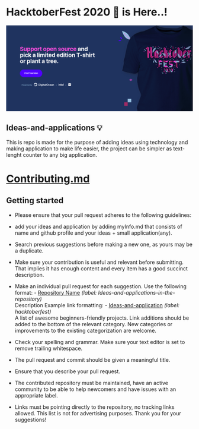 # HacktoberFest 2020 👋 is Here..!

![HacktoberFest 2020](opensource-hacktoberfest.png)

## Ideas-and-applications 💡
This is repo is made for the purpose of adding ideas using technology and making application to make life easier, the project can be simpler as text-lenght counter to any big application.

# [Contributing.md](CONTRIBUTING.md)

## Getting started

* Please ensure that your pull request adheres to the following guidelines:

* add your ideas and application by adding myInfo.md that consists of name and github profile and your ideas + small application(any).
* Search previous suggestions before making a new one, as yours may be a duplicate.
* Make sure your contribution is useful and relevant before submitting. That implies it has enough content and every item has a good succinct description.
* Make an individual pull request for each suggestion.
Use the following format: - [Repository Name](link-to-repository-label) _(label: Ideas-and-applications-in-the-repository)_ <br> Description
Example link formatting: - [Ideas-and-application](https://github.com/oshyam/Ideas-and-applications/labels/Ideas-and-application) _(label: hacktoberfest)_ <br> A list of awesome beginners-friendly projects.
Link additions should be added to the bottom of the relevant category.
New categories or improvements to the existing categorization are welcome.
* Check your spelling and grammar.
Make sure your text editor is set to remove trailing whitespace.
* The pull request and commit should be given a meaningful title.
* Ensure that you describe your pull request.
* The contributed repository must be maintained, have an active community to be able to help newcomers and have issues with an appropriate label.
* Links must be pointing directly to the repository, no tracking links allowed. This list is not for advertising purposes.
Thank you for your suggestions!

